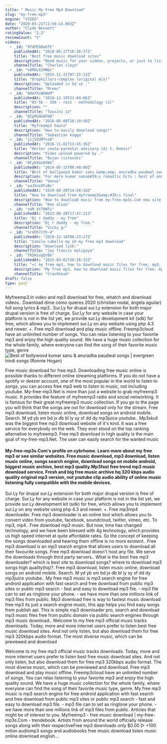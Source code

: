 ```yaml
---
title: " Music My Free Mp3 Download"
slug: "my-free-mp3"
engine: "VIDEO"
date: "2020-03-21T11:56:14.083Z"
author: "Clyde Bennett"
ratingValue: "2.2"
reviewCount: "5"
videos:
  - _id: "97dPEbBaGfE"
    publishedAt: "2018-05-27T16:36:37Z"
    title: "Best free music download sites"
    description: "Need music for your videos, projects, or just to listen to? here is a free 30 day trial on epidemic sound⬇️ hope"
    channelTitle: "Charles cleyn"
  - _id: "v0MOL61MNQc"
    publishedAt: "2015-11-21T07:25:13Z"
    title: "Dropkillers-complex (original mix)"
    description: "Uploaded in hd at ."
    channelTitle: "Mrwmc"
  - _id: "AHm7XcWGWoM"
    publishedAt: "2018-12-19T21:04:06Z"
    title: "03-5b - 100 - rezz - methodology (1)"
    description: ""
    channelTitle: "Tousinz zz"
  - _id: "OIpMo9GAFHQ"
    publishedAt: "2016-05-08T18:19:58Z"
    title: "Myfreemp3 howto"
    description: "How to easily download songs!"
    channelTitle: "Sebastian kogga"
  - _id: "jijSZUMTco0"
    publishedAt: "2016-11-02T13:45:36Z"
    title: "Hector couto-parental advisory (dj t. Remix)"
    description: "Video upload powered by ."
    channelTitle: "Bojan ristovski"
  - _id: "6FybXGnAVNU"
    publishedAt: "2014-05-15T08:48:00Z"
    title: "Best of bollywood kumar sanu &amp;amp; anuradha paudwal songs | evergreen hindi songs"
    description: "For more kumar sanu&#39;s romantic hits : best of anuradha paudwal : for evergreen bollywood hindi songs"
    channelTitle: "Venus"
  - _id: "xaJknLRFxBs"
    publishedAt: "2019-08-20T14:58:10Z"
    title: "How to download from myfreemp3&amp;#39;s final"
    description: "How to download music from my-free-mp3s.Com new site: myfreemp3.Vip background music is not for profit. All rights belong to the music publisher and artist."
    channelTitle: "Ken olson"
  - _id: "vUM_XY70WTs"
    publishedAt: "2013-08-28T17:47:21Z"
    title: "Dj r daddy - my free"
    description: "Dj r daddy - my free."
    channelTitle: "Vicky gr"
  - _id: "SrdOh7iYh-4"
    publishedAt: "2019-12-10T08:23:27Z"
    title: "Camila cabello my oh my free mp3 download"
    description: "Download link:"
    channelTitle: "Jay francis maligaya"
  - _id: "TRSKsvgQrBk"
    publishedAt: "2015-03-01T20:26:32Z"
    title: "=| my free mp3, how to download music files for free, mp3, safe, no torrent, totally legal |="
    description: "My free mp3, how to download music files for free, mp3, safe, no torrent, totally legal |= !!download every single song from every single artist!! myfreemp3:"
    channelTitle: "Crackhead"
draft: false
type: post
---
```


Myfreemp3.In video and mp3 download for free, whatch and download videos.. Download dime cómo quieres 2020 (christian nodal, ángela aguilar) full song lyrics &amp; mp3.. Sur.Ly for drupal sur.Ly extension for both major drupal version is free of charge. Sur.Ly for any website in case your platform is not in the list yet, we provide sur.Ly development kit (sdk) for free, which allows you to implement sur.Ly on any website using php 4.3 and newer. +. Free mp3 download and play music offline. Freemp3cloud have an unlimited number of songs. You can relax listening to your favorite mp3 and enjoy the high quality sound. We have a huge music collection for the whole family, where everyone can find the song of their favorite music type, genre
![Best of bollywood kumar sanu &amp; anuradha paudwal songs | evergreen hindi songs (Ronnie Hogan)](https://i.ytimg.com/vi/6FybXGnAVNU/hqdefault.jpg "Best of bollywood kumar sanu &amp; anuradha paudwal songs | evergreen hindi songs (Hallie Marsh)")

Free music download for free mp3. Downloading free music online is possible thanks to different online streaming platforms. If you do not have a spotify or deezer account, one of the most popular in the world to listen to songs, you can access free mp3 web to listen to music, not including youtube. My-free-mp3.Net is more than just a website to grab myfreemp3 music. It provides the feature of myfreemp3 radio and social networking. It is famous for their great myfreemp3 music collection. If you go to the page you will think that the songs are not for download only for the stream. Free mp3 download, listen music online, download songs on android mobile. Search. M yd yb xm bd jx db bl ly sy sf dd dy mp3juice youtube.. Mp3skull was the biggest free mp3 download website of it&#39;s kind. It was a free service for everybody on the web. They ever stood on the top ranking alternative to myfreemp3. Free mp3 download in high quality is the main goal of my-free-mp3.Net. The user can easily search for the wanted music
<!--inArticleAds-->

<!--galleryOne-->

#### My-free-mp3s.Com's profile on cybrhome. Learn more about my free mp3 or see similar websites. Free music download, mp3 download, listen music online, songs search engine, download songs on mobile android, biggest music archive, best mp3 quality.Mp3fast free trend mp3 music download service. Fresh and big free music archive hq 320 kbps audio quality original mp3 version, not youtube clip audio ability of online music listening fully compatible with the mobile devices.
<!--inArticleAds-->

<!--galleryTwo-->

Sur.Ly for drupal sur.Ly extension for both major drupal version is free of charge. Sur.Ly for any website in case your platform is not in the list yet, we provide sur.Ly development kit (sdk) for free, which allows you to implement sur.Ly on any website using php 4.3 and newer. +. Free mp3mp4 downloader. Free mp3 downloader is an online tool which allows you to convert video from youtube, facebook, soundcloud, twitter, vimeo, etc. To mp3, mp4.. Free download mp3 music. But now, time has changed technology, and we have been blessed with 4g technology, which provides us high speed internet at quite affordable rates. So the concept of keeping the songs downloaded and hearing them offline is no more existent.. Free mp3 download is an mp3 search engine that allows users to download all their favourite songs. Free mp3 download doesn&#39;t host any file. We serve the downloads through third party servers.. What is the best free mp3 downloader? which is best site to download songs? where to download mp3 songs high quality(hq)?. Free mp3 download, listen music online, download songs on android mobile. Search. M yd yb xm bd jx db bl ly sy sf dd dy mp3juice youtube.. My free mp3 music is mp3 search engine for free android application with fast search and free download from public mp3 sites or public mp3 search - fast and easy to download mp3 file. - mp3 file can to set as ringtone your phone. - we have more than one millions link of mp3 files from public. Mp3 download free is way to fastest music download free mp3 its just a search engine music, this app helps you find easy songs from publish api. This is simple mp3 downloader pro, search and download mp3 music files free from public domain via public search engines through mp3 music download.. Welcome to my free mp3 official music tracks downloads. Today, more and more internet users prefer to listen best free music download sites. And not only listen, but also download them for free mp3 320kbps audio format. The most diverse music, which can be previewed and download
<!--galleryThree-->

Welcome to my free mp3 official music tracks downloads. Today, more and more internet users prefer to listen best free music download sites. And not only listen, but also download them for free mp3 320kbps audio format. The most diverse music, which can be previewed and download. Free mp3 download and play music offline. Freemp3cloud have an unlimited number of songs. You can relax listening to your favorite mp3 and enjoy the high quality sound. We have a huge music collection for the whole family, where everyone can find the song of their favorite music type, genre. My free mp3 music is mp3 search engine for free android application with fast search and free download from public mp3 sites or public mp3 search - fast and easy to download mp3 file. - mp3 file can to set as ringtone your phone. - we have more than one millions link of mp3 files from public. Articles that might be of interest to you. Myfreemp3 - free music download | my-free-mp3s.Com - trendebook. Artists from around the world officially release songs along with their respectiveFree mp3 downloads only $0.00 ▷ +100 milion audiomp3 songs and audiobooks free music download listen music online download english...